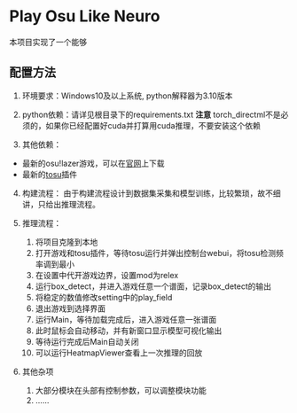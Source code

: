 # Play Osu Like Neuro
本项目实现了一个能够


## 配置方法

1. 环境要求：Windows10及以上系统, python解释器为3.10版本
2. python依赖：请详见根目录下的requirements.txt
   **注意**
   torch_directml不是必须的，如果你已经配置好cuda并打算用cuda推理，不要安装这个依赖
   
3. 其他依赖：
- 最新的osu!lazer游戏，可以在[官网](osu.ppy.sh)上下载
- 最新的[tosu](github.com/tosuapp/tosu)插件

4. 构建流程：
   由于构建流程设计到数据集采集和模型训练，比较繁琐，故不细讲，只给出推理流程。

5. 推理流程：
   1. 将项目克隆到本地
   2. 打开游戏和tosu插件，等待tosu运行并弹出控制台webui，将tosu检测频率调到最小
   3. 在设置中代开游戏边界，设置mod为relex
   4. 运行box_detect，并进入游戏任意一个谱面，记录box_detect的输出
   5. 将稳定的数值修改setting中的play_field
   6. 退出游戏到选择界面
   7. 运行Main，等待加载完成后，进入游戏任意一张谱面
   8. 此时鼠标会自动移动，并有新窗口显示模型可视化输出
   9. 等待运行完成后Main自动关闭
   10. 可以运行HeatmapViewer查看上一次推理的回放

6. 其他杂项
   1. 大部分模块在头部有控制参数，可以调整模块功能
   2. ……